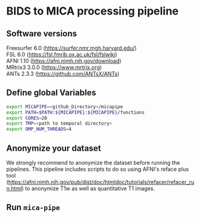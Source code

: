# BIDS to MICA processing pipeline  

## Software versions
Freesurfer  6.0   (https://surfer.nmr.mgh.harvard.edu/)  
FSL         6.0   (https://fsl.fmrib.ox.ac.uk/fsl/fslwiki)  
AFNI        1.10  (https://afni.nimh.nih.gov/download)  
MRtrix3     3.0.0 (https://www.mrtrix.org)  
ANTs        2.3.3 (https://github.com/ANTsX/ANTs)  

## Define global Variables
```bash
export MICAPIPE=<github_Directory>/micapipe  
export PATH=$PATH:${MICAPIPE}:${MICAPIPE}/functions  
export CORES=20  
export TMP=<path to temporal directory>  
export OMP_NUM_THREADS=4
```

## Anonymize your dataset
We strongly recommend to anonymize the dataset before running the pipelines. This pipeline includes scripts to do so using AFNI's reface plus tool (https://afni.nimh.nih.gov/pub/dist/doc/htmldoc/tutorials/refacer/refacer_run.html) to anonymize T1w as well as quantitative T1 images.

## Run `mica-pipe`
